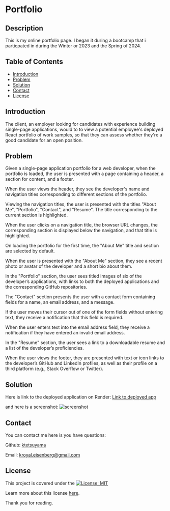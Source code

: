 # Portfolio

## Description

This is my online portfolio page. I began it during a bootcamp that i particpated in during the Winter or 2023 and the Spring of 2024.

## Table of Contents

- [Introduction](#introduction)
- [Problem](#problem)
- [Solution](#solution)
- [Contact](#contact)
- [License](#license)

## Introduction

The client, an employer looking for candidates with experience building single-page applications, would to to view a potential employee's deployed React portfolio of work samples, so that they can assess whether they're a good candidate for an open position.

## Problem

Given a single-page application portfolio for a web developer, when the portfolio is loaded, the user is presented with a page containing a header, a section for content, and a footer.

When the user views the header, they see the developer's name and navigation titles corresponding to different sections of the portfolio.

Viewing the navigation titles, the user is presented with the titles "About Me", "Portfolio", "Contact", and "Resume". The title corresponding to the current section is highlighted.

When the user clicks on a navigation title, the browser URL changes, the corresponding section is displayed below the navigation, and that title is highlighted.

On loading the portfolio for the first time, the "About Me" title and section are selected by default.

When the user is presented with the "About Me" section, they see a recent photo or avatar of the developer and a short bio about them.

In the "Portfolio" section, the user sees titled images of six of the developer’s applications, with links to both the deployed applications and the corresponding GitHub repositories.

The "Contact" section presents the user with a contact form containing fields for a name, an email address, and a message.

If the user moves their cursor out of one of the form fields without entering text, they receive a notification that this field is required.

When the user enters text into the email address field, they receive a notification if they have entered an invalid email address.

In the "Resume" section, the user sees a link to a downloadable resume and a list of the developer’s proficiencies.

When the user views the footer, they are presented with text or icon links to the developer’s GitHub and LinkedIn profiles, as well as their profile on a third platform (e.g., Stack Overflow or Twitter).

## Solution

Here is link to the deployed application on Render:
[Link to deployed app]()

and here is a screenshot:
![screenshot](./images/screenshot.png)

## Contact

You can contact me here is you have questions:

Github: [ktetsuyama](https://github.com/ktetsuyama)

Email: [kroyal.eisenberg@gmail.com](mailto:kroyal.eisenberg@gmail.com)

## License

This project is covered under the [![License: MIT](https://img.shields.io/badge/License-MIT-yellow.svg)](https://opensource.org/licenses/MIT)

Learn more about this license [here](https://opensource.org/licenses/MIT).

Thank you for reading.
